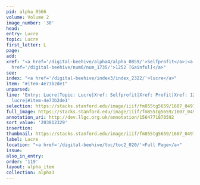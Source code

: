 ```yaml
---
pid: alpha_0566
volume: Volume 2
image_number: '30'
head:
entry: Lucre
topic: Lucre
first_letter: L
page:
add:
xref: "<a href='/digital-beehive/alpha4/alpha_0859/'>Selfprofit</a>|<a href='/digital-beehive/alpha4/alpha_0745/'>Profit</a>|<a
  href='/digital-beehive/num6/num_1735/'>1252 [Gainful]</a>"
see:
index: "<a href='/digital-beehive/index3/index_2322/'>lucre</a>"
item: "#item-4e73b2de1"
unparsed:
line: 'Entry: Lucre|Topic: Lucre|Xref: Selfprofit|Xref: Profit|Xref: 1252 [Gainful]|Index:
  lucre|#item-4e73b2de1'
selection: https://stacks.stanford.edu/image/iiif/fm855tg5659/1607_0497/742,2329,2984,612/full/0/default.jpg
full_image: https://stacks.stanford.edu/image/iiif/fm855tg5659/1607_0497/full/full/0/default.jpg
annotation_uri: http://dev.llgc.org.uk/annotation/1564771870592
sort_value: '203012329'
insertion:
thumbnail: https://stacks.stanford.edu/image/iiif/fm855tg5659/1607_0497/742,2329,600,180/250,/0/default.jpg
label: Lucre
location: "<a href='/digital-beehive/toc/toc2_020/'>Full Page</a>"
issue:
also_in_entry:
order: '119'
layout: alpha_item
collection: alpha3
---
```

